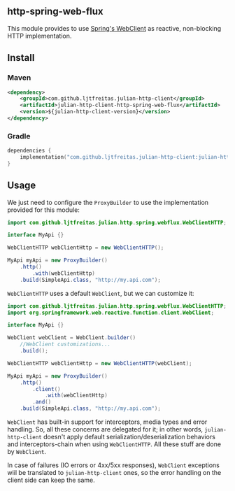 ## http-spring-web-flux

This module provides to use [Spring's WebClient](https://docs.spring.io/spring-framework/docs/current/javadoc-api/org/springframework/web/reactive/function/client/WebClient.html) as reactive, non-blocking HTTP implementation.

## Install

### Maven
```xml
<dependency>
    <groupId>com.github.ljtfreitas.julian-http-client</groupId>
    <artifactId>julian-http-client-http-spring-web-flux</artifactId>
    <version>${julian-http-client-version}</version>
</dependency>
```

### Gradle
```kotlin
dependencies {
    implementation("com.github.ljtfreitas.julian-http-client:julian-http-client-http-spring-web-flux:$julianHttpClientVersion")
}
```

## Usage

We just need to configure the `ProxyBuilder` to use the implementation provided for this module:

```java
import com.github.ljtfreitas.julian.http.spring.webflux.WebClientHTTP;

interface MyApi {}

WebClientHTTP webClientHttp = new WebClientHTTP();

MyApi myApi = new ProxyBuilder()
    .http()
        .with(webClientHttp)
    .build(SimpleApi.class, "http://my.api.com");
```

`WebClientHTTP` uses a default `WebClient`, but we can customize it:

```java
import com.github.ljtfreitas.julian.http.spring.webflux.WebClientHTTP;
import org.springframework.web.reactive.function.client.WebClient;

interface MyApi {}

WebClient webClient = WebClient.builder()
    //WebClient customizations...
    .build();

WebClientHTTP webClientHttp = new WebClientHTTP(webClient);

MyApi myApi = new ProxyBuilder()
    .http()
        .client()
            .with(webClientHttp)
        .and()
    .build(SimpleApi.class, "http://my.api.com");
```

`WebClient` has built-in support for interceptors, media types and error handling. So, all these concerns are delegated for it; in other words, `julian-http-client` doesn't apply default serialization/deserialization behaviors and interceptors-chain when using `WebClientHTTP`. All these stuff are done by `WebClient`.

In case of failures (IO errors or 4xx/5xx responses), `WebClient` exceptions wiil be translated to `julian-http-client` ones, so the error handling on the client side can keep the same.